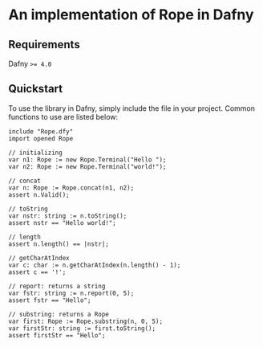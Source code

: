 # An implementation of Rope in Dafny
## Requirements
Dafny `>= 4.0`
## Quickstart

To use the library in Dafny, simply include the file in your project. Common
functions to use are listed below:

```dafny
include "Rope.dfy"
import opened Rope

// initializing
var n1: Rope := new Rope.Terminal("Hello ");
var n2: Rope := new Rope.Terminal("world!");

// concat
var n: Rope := Rope.concat(n1, n2);
assert n.Valid();

// toString
var nstr: string := n.toString();
assert nstr == "Hello world!";

// length
assert n.length() == |nstr|;

// getCharAtIndex
var c: char := n.getCharAtIndex(n.length() - 1);
assert c == '!';

// report: returns a string
var fstr: string := n.report(0, 5);
assert fstr == "Hello";

// substring: returns a Rope
var first: Rope := Rope.substring(n, 0, 5);
var firstStr: string := first.toString();
assert firstStr == "Hello";
```
